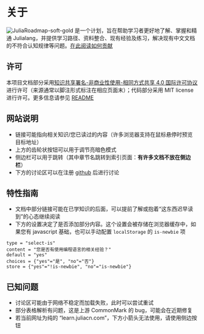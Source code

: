 # 关于
![JuliaRoadmap-soft-gold](https://img.shields.io/badge/JuliaRoadmap-soft-gold) 是一个计划，旨在帮助学习者更好地了解、掌握和精通 Julialang，并提供学习路径、资料整合、现有经验及练习，解决现有中文文档的不符合认知规律等问题。[在此阅读如何贡献](https://github.com/JuliaRoadmap/zh/blob/master/CONTRIBUTING.md)

## 许可
本项目文档部分采用[知识共享署名-非商业性使用-相同方式共享 4.0 国际许可协议](https://creativecommons.org/licenses/by-nc-sa/4.0/)进行许可（来源通常以脚注形式标注在相应页面末）；代码部分采用 MIT license 进行许可。更多信息请参见 [README](https://github.com/JuliaRoadmap/zh#README)

## 网站说明
- 链接可能指向相关知识/您已读过的内容（许多浏览器支持在鼠标悬停时预览目标地址）
- 上方的齿轮状按钮可以用于调节亮暗色模式
- 侧边栏可以用于跳转（其中章节名跳转到索引页面：**有许多文档不放在侧边栏**）
- 下方的讨论区可以在注册 [github](../knowledge/github.md) 后进行讨论

## 特性指南
- 文档中部分链接可能在已学知识的后面，可以提前了解或抱着“这东西迟早读到”的心态继续阅读
- 下方的设置决定了是否添加部分内容。这个设置会被存储在浏览器缓存中，如果您有 javascript 基础，也可以手动配置 `localStorage` 的 `is-newbie` 项

```insert-setting
type = "select-is"
content = "您是否有使用编程语言的相关经验？"
default = "yes"
choices = {"yes"="是", "no"="否"}
store = {"yes"="!is-newbie", "no"="is-newbie"}
```

## 已知问题
- 讨论区可能由于网络不稳定而加载失败，此时可以尝试重试
- 部分表格解析有问题，这是上游 CommonMark 的 bug，可能会在近期修复
- 若当前网址为纯的 “learn.juliacn.com”，下方小箭头无法使用，请使用侧边按钮
